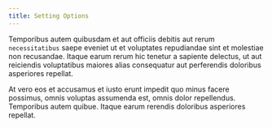 ```yaml
---
title: Setting Options
---
```


Temporibus autem quibusdam et aut officiis debitis aut rerum `necessitatibus` saepe eveniet ut et voluptates repudiandae sint et molestiae non recusandae. Itaque earum rerum hic tenetur a sapiente delectus, ut aut reiciendis voluptatibus maiores alias consequatur aut perferendis doloribus asperiores repellat.

At vero eos et accusamus et iusto erunt impedit quo minus facere possimus, omnis voluptas assumenda est, omnis dolor repellendus. Temporibus autem quibue. Itaque earum rerendis doloribus asperiores repellat.
